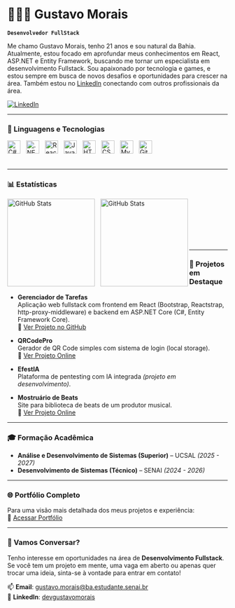 # 👨🏻‍💻 Gustavo Morais

**`Desenvolvedor FullStack`**

Me chamo Gustavo Morais, tenho 21 anos e sou natural da Bahia. Atualmente, estou focado em aprofundar meus conhecimentos em React, ASP.NET e Entity Framework, buscando me tornar um especialista em desenvolvimento Fullstack. Sou apaixonado por tecnologia e games, e estou sempre em busca de novos desafios e oportunidades para crescer na área. Também estou no [LinkedIn](https://www.linkedin.com/in/devgustavomorais/) conectando com outros profissionais da área.

<p align="left">
    <a href="https://www.linkedin.com/in/devgustavomorais/">
        <img 
            alt="LinkedIn" 
            title="Veja meu perfil no LinkedIn" 
            src="https://img.shields.io/badge/-LinkedIn-blue?style=for-the-badge&logo=linkedin&logoColor=white" 
        />
    </a>
</p>

---

### 🤖 Linguagens e Tecnologias

<img 
    align="left" 
    alt="C#" 
    title="C#" 
    width="30px" 
    style="padding-right: 10px;" 
    src="https://cdn.jsdelivr.net/gh/devicons/devicon@latest/icons/csharp/csharp-original.svg" 
/>
<img 
    align="left" 
    alt=".NET" 
    title=".NET" 
    width="30px" 
    style="padding-right: 10px;" 
    src="https://cdn.jsdelivr.net/gh/devicons/devicon@latest/icons/dot-net/dot-net-original.svg" 
/>
<img 
    align="left" 
    alt="React" 
    title="React" 
    width="30px" 
    style="padding-right: 10px;" 
    src="https://cdn.jsdelivr.net/gh/devicons/devicon@latest/icons/react/react-original.svg" 
/>
<img 
    align="left" 
    alt="JavaScript" 
    title="JavaScript" 
    width="30px" 
    style="padding-right: 10px;" 
    src="https://cdn.jsdelivr.net/gh/devicons/devicon@latest/icons/javascript/javascript-original.svg" 
/>
<img 
    align="left" 
    alt="HTML5" 
    title="HTML5" 
    width="30px" 
    style="padding-right: 10px;" 
    src="https://cdn.jsdelivr.net/gh/devicons/devicon@latest/icons/html5/html5-original.svg" 
/>
<img 
    align="left" 
    alt="CSS3" 
    title="CSS3" 
    width="30px" 
    style="padding-right: 10px;" 
    src="https://cdn.jsdelivr.net/gh/devicons/devicon@latest/icons/css3/css3-original.svg" 
/>
<img 
    align="left" 
    alt="MySQL" 
    title="MySQL" 
    width="30px" 
    style="padding-right: 10px;" 
    src="https://cdn.jsdelivr.net/gh/devicons/devicon@latest/icons/mysql/mysql-original.svg" 
/>
<img 
    align="left" 
    alt="Git" 
    title="Git" 
    width="30px" 
    style="padding-right: 10px;" 
    src="https://cdn.jsdelivr.net/gh/devicons/devicon@latest/icons/git/git-original.svg" 
/>

<br><br><br>

---

### 📊 Estatísticas

<p>
  <img 
    align="left" 
    alt="GitHub Stats" 
    height="200" 
    style="padding-right: 10px;" 
    src="https://github-readme-stats.vercel.app/api?username=gvmzin&show_icons=true&hide_title=true&count_private=true&hide=prs&theme=tokyonight" 
  />
  
  <img 
    align="left" 
    alt="GitHub Stats" 
    height="200" 
    src="https://github-readme-stats.vercel.app/api/top-langs/?username=gvmzin&theme=tokyonight&layout=compact&custom_title=Tecnologias&langs_count=9" 
  />
</p>

<br><br><br><br><br><br>

---

### 💼 Projetos em Destaque

- **Gerenciador de Tarefas**  
  Aplicação web fullstack com frontend em React (Bootstrap, Reactstrap, http-proxy-middleware) e backend em ASP.NET Core (C#, Entity Framework Core).  
  🔗 [Ver Projeto no GitHub](https://github.com/gvmzin/GerenciadorTarefas)

- **QRCodePro**  
  Gerador de QR Code simples com sistema de login (local storage).  
  🔗 [Ver Projeto Online](https://gvmzin.github.io/QRCodePro)

- **EfestIA**  
  Plataforma de pentesting com IA integrada *(projeto em desenvolvimento)*.

- **Mostruário de Beats**  
  Site para biblioteca de beats de um produtor musical.  
  🔗 [Ver Projeto Online](https://gvmzin.github.io/SiteXand)

---

### 🎓 Formação Acadêmica

- **Análise e Desenvolvimento de Sistemas (Superior)** – UCSAL *(2025 - 2027)*  
- **Desenvolvimento de Sistemas (Técnico)** – SENAI *(2024 - 2026)*

---

### 🌐 Portfólio Completo

Para uma visão mais detalhada dos meus projetos e experiência:  
🔗 [Acessar Portfólio](https://gvmzin.github.io/Portifolio)

---

### 👋 Vamos Conversar?

Tenho interesse em oportunidades na área de **Desenvolvimento Fullstack**. Se você tem um projeto em mente, uma vaga em aberto ou apenas quer trocar uma ideia, sinta-se à vontade para entrar em contato!

📫 **Email**: gustavo.morais@ba.estudante.senai.br  
💼 **LinkedIn**: [devgustavomorais](https://www.linkedin.com/in/devgustavomorais/)
